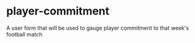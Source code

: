 # player-commitment
A user form that will be used to gauge player commitment to that week's football match
